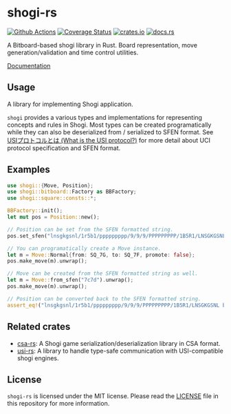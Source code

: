 # shogi-rs

[![Github Actions](https://github.com/nozaq/shogi-rs/workflows/build/badge.svg)](https://github.com/nozaq/shogi-rs/actions?workflow=build)
[![Coverage Status](https://coveralls.io/repos/github/nozaq/shogi-rs/badge.svg?branch=master)](https://coveralls.io/github/nozaq/shogi-rs?branch=master)
[![crates.io](https://img.shields.io/crates/v/shogi.svg)](https://crates.io/crates/shogi)
[![docs.rs](https://docs.rs/shogi/badge.svg)](https://docs.rs/shogi)

A Bitboard-based shogi library in Rust. Board representation, move generation/validation and time control utilities.

[Documentation](https://docs.rs/shogi)

## Usage

A library for implementing Shogi application.

`shogi` provides a various types and implementations for representing concepts and rules in Shogi.
Most types can be created programatically while they can also be deserialized from / serialized to SFEN format.
See [USIプロトコルとは (What is the USI protocol?)](http://shogidokoro.starfree.jp/usi.html) for more detail about UCI protocol specification and SFEN format.

## Examples

```rust
use shogi::{Move, Position};
use shogi::bitboard::Factory as BBFactory;
use shogi::square::consts::*;

BBFactory::init();
let mut pos = Position::new();

// Position can be set from the SFEN formatted string.
pos.set_sfen("lnsgkgsnl/1r5b1/ppppppppp/9/9/9/PPPPPPPPP/1B5R1/LNSGKGSNL b - 1").unwrap();

// You can programatically create a Move instance.
let m = Move::Normal{from: SQ_7G, to: SQ_7F, promote: false};
pos.make_move(m).unwrap();

// Move can be created from the SFEN formatted string as well.
let m = Move::from_sfen("7c7d").unwrap();
pos.make_move(m).unwrap();

// Position can be converted back to the SFEN formatted string.
assert_eq!("lnsgkgsnl/1r5b1/ppppppppp/9/9/9/PPPPPPPPP/1B5R1/LNSGKGSNL b - 1 moves 7g7f 7c7d", pos.to_sfen());
```

## Related crates

- [csa-rs](https://github.com/nozaq/csa-rs): A Shogi game serialization/deserialization library in CSA format. 
- [usi-rs](https://github.com/nozaq/usi-rs): A library to handle type-safe communication with USI-compatible shogi engines. 

## License

`shogi-rs` is licensed under the MIT license. Please read the [LICENSE](LICENSE) file in this repository for more information.
